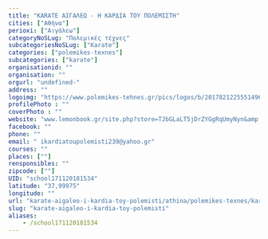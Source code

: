 ```yaml
---
title: "KARATE ΑΙΓΑΛΕΩ - Η ΚΑΡΔΙΑ ΤΟΥ ΠΟΛΕΜΙΣΤΗ"
cities: ["Αθήνα"]
perioxi: ["Αιγάλεω"]
categoryNoSLug: "Πολεμικές τέχνες"
subcategoriesNoSLug: ["Karate"]
categories: ["polemikes-texnes"]
subcategories: ["karate"]
organisationid: ""
organisation: ""
orgurl: "undefined-"
address: ""
logoimg: "https://www.polemikes-tehnes.gr/pics/logos/b/2017821225551496.jpg"
profilePhoto : ""
coverPhoto : ""
website: "www.lemonbook.gr/site.php?store=TJbGLaLT5jDrZYGgRqUmyNyn&amp;language=EL"
facebook: ""
phone: ""
email: " ikardiatoupolemisti239@yahoo.gr"
courses: ""
places: [""]
rensponsibles: ""
zipcode: [""]
UID: "school171120181534"
latitude: "37,99975"
longitude: ""
url: "karate-aigaleo-i-kardia-toy-polemisti/athina/polemikes-texnes/karate"
slug: "karate-aigaleo-i-kardia-toy-polemisti"
aliases:
    - /school171120181534
---
```





